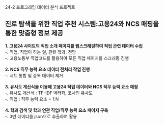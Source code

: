 24-2 프로그래밍
데이터 분석 프로젝트
<h2>진로 탐색을 위한 직업 추천 시스템:고용24와 NCS 매핑을 통한 맞춤형 정보 제공</h2>

<b>1. 고용24 사이트의 직업 소개 페이지를 웹스크래핑하여 직업 관련 데이터 수집</b><br/>
   -. 직업, 직업이 하는 일, 관련 학과, 전망<br/>
   -. 고용노동부 직업코드를 활용하여 모든 직업 페이지를 스크래핑 진행<br/><br/>
<b>2. NCS 직무 능력 요소 데이터 전처리 작업 진행</b><br/>
   -. 시트 통합 및 중복 데이터 제거<br/><br/>
<b>3. 유사도 계산식을 이용해 고용24 직업 데이터와 NCS 직무 능력 요소 매핑</b><br/>
   -. 유사도 계산식 : TF-IDF 벡터화, 코사인 유사도<br/>
   -. 직업 : 직무 능력 요소 = 1:N<br/><br/>
<b>4. 학과 검색 및 학과 연관 직업/직무 능력 요소 페이지 구축</b><br/>
   -. 3번 데이터를 json으로 추출하여 활용 <br/>
